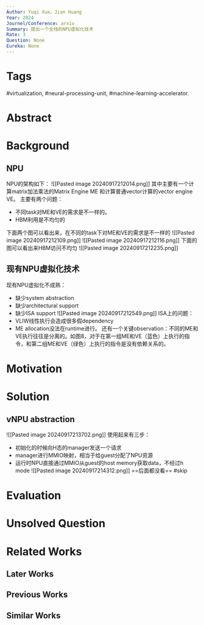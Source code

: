 ```yaml
---
Author: Yuqi Xue，Jian Huang
Year: 2024
Journel/Conference: arxiv
Summary: 提出一个全栈的NPU虚拟化技术
Rate: 3
Question: None
Eureka: None
---
```

# Tags
#virtualization, #neural-processing-unit, #machine-learning-accelerator.
# Abstract

# Background
## NPU
NPU的架构如下：
![[Pasted image 20240917212014.png]]
其中主要有一个计算matrix加法乘法的Matrix Engine ME 和计算普通vector计算的vector engine VE。
主要有两个问题：
- 不同task对ME和VE的需求是不一样的。
- HBM利用是不均匀的

下面两个图可以看出来，在不同的task下对ME和VE的需求是不一样的
![[Pasted image 20240917212109.png]]
![[Pasted image 20240917212116.png]]
下面的图可以看出来HBM访问不均匀
![[Pasted image 20240917212235.png]]
## 现有NPU虚拟化技术
现有NPU虚拟化不成熟：
- 缺少system abstraction
- 缺少architectural support
- 缺少ISA support
![[Pasted image 20240917212549.png]]
ISA上的问题：
- VLIW线性执行会造成很多假dependency
- ME allocation没法在runtime进行。
还有一个关键observation：不同的ME和VE执行往往是分离的。如图8，对于在第一组ME和VE（蓝色）上执行的指令，和第二组ME和VE（绿色）上执行的指令是没有依赖关系的。
# Motivation

# Solution
## vNPU abstraction
![[Pasted image 20240917213702.png]]
使用起来有三步：
- 初始化的时候向H态的manager发送一个请求
- manager进行MMIO映射，相当于给guest分配了NPU资源
- 运行时NPU直接通过MMIO从guest的host memory获取data，不经过h mode
![[Pasted image 20240917214312.png]]
==后面都没看== #skip


# Evaluation


# Unsolved Question


# Related Works
## Later Works

## Previous Works

## Similar Works
